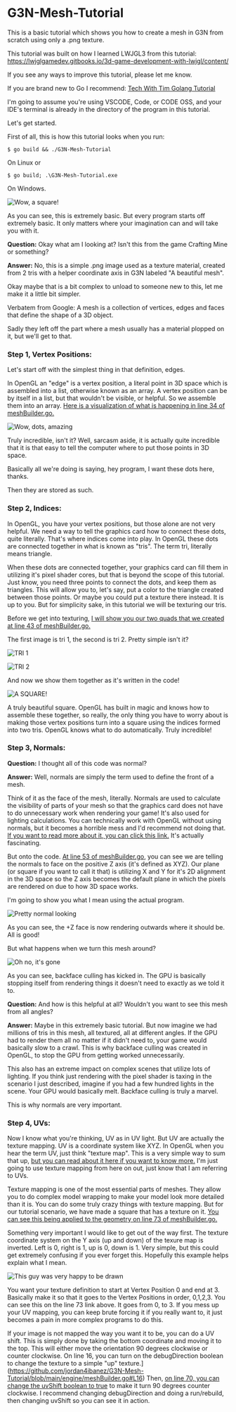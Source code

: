 # G3N-Mesh-Tutorial
 This is a basic tutorial which shows you how to create a mesh in G3N from scratch using only a .png texture.

 This tutorial was built on how I learned LWJGL3 from this tutorial: https://lwjglgamedev.gitbooks.io/3d-game-development-with-lwjgl/content/

 If you see any ways to improve this tutorial, please let me know.

 If you are brand new to Go I recommend: [Tech With Tim Golang Tutorial](https://www.youtube.com/playlist?list=PLzMcBGfZo4-mtY_SE3HuzQJzuj4VlUG0q)

I'm going to assume you're using VSCODE, Code, or CODE OSS, and your IDE's terminal is already in the directory of the program in this tutorial.

Let's get started.

First of all, this is how this tutorial looks when you run:

    $ go build && ./G3N-Mesh-Tutorial

On Linux or

    $ go build; .\G3N-Mesh-Tutorial.exe

On Windows.

![Wow, a square!](https://raw.githubusercontent.com/jordan4ibanez/G3N-Mesh-Tutorial/main/screenshots/program.png)

As you can see, this is extremely basic. But every program starts off extremely basic. It only matters where your imagination can and will take you with it.

**Question:** Okay what am I looking at? Isn't this from the game Crafting Mine or something?

**Answer:** No, this is a simple .png image used as a texture material, created from 2 tris with a helper coordinate axis in G3N labeled "A beautiful mesh".

Okay maybe that is a bit complex to unload to someone new to this, let me make it a little bit simpler.

Verbatem from Google: A mesh is a collection of vertices, edges and faces that define the shape of a 3D object. 

Sadly they left off the part where a mesh usually has a material plopped on it, but we'll get to that.

### Step 1, Vertex Positions:

Let's start off with the simplest thing in that definition, edges.

In OpenGL an "edge" is a vertex position, a literal point in 3D space which is assembled into a list, otherwise known as an array. A vertex position can be by itself in a list, but that wouldn't be visible, or helpful. So we assemble them into an array. [Here is a visualization of what is happening in line 34 of meshBuilder.go.](https://github.com/jordan4ibanez/G3N-Mesh-Tutorial/blob/main/engine/meshBuilder.go#L34)

![Wow, dots, amazing](https://raw.githubusercontent.com/jordan4ibanez/G3N-Mesh-Tutorial/main/screenshots/vertexPosition.png)

Truly incredible, isn't it? Well, sarcasm aside, it is actually quite incredible that it is that easy to tell the computer where to put those points in 3D space.

Basically all we're doing is saying, hey program, I want these dots here, thanks.

Then they are stored as such.

### Step 2, Indices:

In OpenGL, you have your vertex positions, but those alone are not very helpful. We need a way to tell the graphics card how to connect these dots, quite literally. That's where indices come into play. In OpenGL these dots are connected together in what is known as "tris". The term tri, literally means triangle. 

When these dots are connected together, your graphics card can fill them in utilizing it's pixel shader cores, but that is beyond the scope of this tutorial. Just know, you need three points to connect the dots, and keep them as triangles. This will allow you to, let's say, put a color to the triangle created between those points. Or maybe you could put a texture there instead. It is up to you. But for simplicity sake, in this tutorial we will be texturing our tris.

Before we get into texturing, [I will show you our two quads that we created at line 43 of meshBuilder.go.](https://github.com/jordan4ibanez/G3N-Mesh-Tutorial/blob/main/engine/meshBuilder.go#L43)

The first image is tri 1, the second is tri 2. Pretty simple isn't it?

![TRI 1](https://raw.githubusercontent.com/jordan4ibanez/G3N-Mesh-Tutorial/main/screenshots/tri1.png)

![TRI 2](https://raw.githubusercontent.com/jordan4ibanez/G3N-Mesh-Tutorial/main/screenshots/tri2.png)

And now we show them together as it's written in the code!

![A SQUARE!](https://raw.githubusercontent.com/jordan4ibanez/G3N-Mesh-Tutorial/main/screenshots/bothTris.png)

A truly beautiful square. OpenGL has built in magic and knows how to assemble these together, so really, the only thing you have to worry about is making those vertex positions turn into a square using the indices formed into two tris. OpenGL knows what to do automatically. Truly incredible!

### Step 3, Normals:

**Question:** I thought all of this code was normal?

**Answer:** Well, normals are simply the term used to define the front of a mesh.

Think of it as the face of the mesh, literally. Normals are used to calculate the visibility of parts of your mesh so that the graphics card does not have to do unnecessary work when rendering your game! It's also used for lighting calculations. You can technically work with OpenGL without using normals, but it becomes a horrible mess and I'd recommend not doing that. [If you want to read more about it, you can click this link.](https://en.wikipedia.org/wiki/Back-face_culling) It's actually fascinating.

But onto the code. [At line 53 of meshBuilder.go](https://github.com/jordan4ibanez/G3N-Mesh-Tutorial/blob/main/engine/meshBuilder.go#L53), you can see we are telling the normals to face on the positive Z axis (it's defined as XYZ). Our plane (or square if you want to call it that) is utilizing X and Y for it's 2D alignment in the 3D space so the Z axis becomes the default plane in which the pixels are rendered on due to how 3D space works. 

I'm going to show you what I mean using the actual program.

![Pretty normal looking](https://raw.githubusercontent.com/jordan4ibanez/G3N-Mesh-Tutorial/main/screenshots/normalsShowcase.png)

As you can see, the +Z face is now rendering outwards where it should be. All is good!

But what happens when we turn this mesh around?

![Oh no, it's gone](https://raw.githubusercontent.com/jordan4ibanez/G3N-Mesh-Tutorial/main/screenshots/normalsInverseShowcase.png)

As you can see, backface culling has kicked in. The GPU is basically stopping itself from rendering things it doesn't need to exactly as we told it to.

**Question:** And how is this helpful at all? Wouldn't you want to see this mesh from all angles?

**Answer:** Maybe in this extremely basic tutorial. But now imagine we had millions of tris in this mesh, all textured, all at different angles. If the GPU had to render them all no matter if it didn't need to, your game would basically slow to a crawl. This is why backface culling was created in OpenGL, to stop the GPU from getting worked unnecessarily.

This also has an extreme impact on complex scenes that utilize lots of lighting. If you think just rendering with the pixel shader is taxing in the scenario I just described, imagine if you had a few hundred lights in the scene. Your GPU would basically melt. Backface culling is truly a marvel. 

This is why normals are very important.

### Step 4, UVs:

Now I know what you're thinking, UV as in UV light. But UV are actually the texture mapping. UV is a coordinate system like XYZ. In OpenGL when you hear the term UV, just think "texture map". This is a very simple way to sum that up, [but you can read about it here if you want to know more.](https://en.wikipedia.org/wiki/UV_mapping) I'm just going to use texture mapping from here on out, just know that I am referring to UVs.

Texture mapping is one of the most essential parts of meshes. They allow you to do complex model wrapping to make your model look more detailed than it is. You can do some truly crazy things with texture mapping. But for our tutorial scenario, we have made a square that has a texture on it. [You can see this being applied to the geometry on line 73 of meshBuilder.go.](https://github.com/jordan4ibanez/G3N-Mesh-Tutorial/blob/main/engine/meshBuilder.go#L73)

Something very important I would like to get out of the way first. The texture coordinate system on the Y axis (up and down) of the texure map is inverted. Left is 0, right is 1, up is 0, down is 1. Very simple, but this could get extremely confusing if you ever forget this.
Hopefully this example helps explain what I mean.

![This guy was very happy to be drawn](https://raw.githubusercontent.com/jordan4ibanez/G3N-Mesh-Tutorial/main/screenshots/flippedUVExample.png)

You want your texture definition to start at Vertex Position 0 and end at 3. Basically make it so that it goes to the Vertex Positions in order, 0,1,2,3. You can see this on the line 73 link above. It goes from 0, to 3. If you mess up your UV mapping, you can keep brute forcing it if you really want to, it just becomes a pain in more complex programs to do this.

If your image is not mapped the way you want it to be, you can do a UV shift. This is simply done by taking the bottom coordinate and moving it to the top. This will either move the orientation 90 degrees clockwise or counter clockwise. On line 16, you can turn on the debugDirection boolean to change the texture to a simple "up" texture.](https://github.com/jordan4ibanez/G3N-Mesh-Tutorial/blob/main/engine/meshBuilder.go#L16) Then, [on line 70, you can change the uvShift boolean to true](https://github.com/jordan4ibanez/G3N-Mesh-Tutorial/blob/main/engine/meshBuilder.go#L70) to make it turn 90 degrees counter clockwise. I recommend changing debugDirection and doing a run/rebuild, then changing uvShift so you can see it in action.



